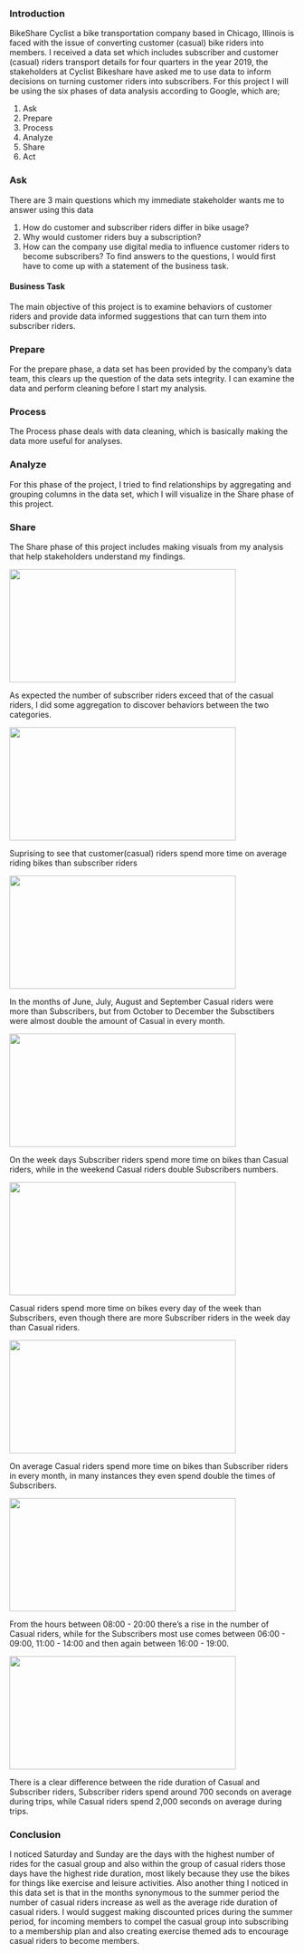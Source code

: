 ### Introduction
BikeShare Cyclist a bike transportation company based in Chicago, Illinois is faced with the issue of converting customer (casual) bike riders into members. I received a data set which includes subscriber and customer (casual) riders transport details for four quarters in the year 2019, the stakeholders at Cyclist Bikeshare have asked me to use data to inform decisions on turning customer riders into subscribers. For this project I will be using the six phases of data analysis according to Google, which are;
1. Ask
2. Prepare
3. Process
4. Analyze
5. Share
6. Act
### Ask
There are 3 main questions which my immediate stakeholder wants me to answer using this data
1. How do customer and subscriber riders differ in bike usage? 
2. Why would customer riders buy
a subscription? 
3. How can the company use digital media to influence customer riders to become
subscribers?
To find answers to the questions, I would first have to come up with a statement of the business
task.

#### Business Task
The main objective of this project is to examine behaviors of customer riders and provide data
informed suggestions that can turn them into subscriber riders.

### Prepare
For the prepare phase, a data set has been provided by the company’s data team, this clears up
the question of the data sets integrity. I can examine the data and perform cleaning before I start
my analysis.

### Process
The Process phase deals with data cleaning, which is basically making the data more useful for
analyses.

### Analyze
For this phase of the project, I tried to find relationships by aggregating and grouping columns in the data set,
which I will visualize in the Share phase of this project.

### Share
The Share phase of this project includes making visuals from my analysis that help stakeholders
understand my findings.

<img src="https://github.com/chisim30/PortfolioProject/blob/main/bikeshare_analysis/Images/count.png" width="400" height="200">

As expected the number of subscriber riders exceed that of the casual riders, I did some aggregation
to discover behaviors between the two categories.

<img src="https://github.com/chisim30/PortfolioProject/blob/main/bikeshare_analysis/Images/tripduration1.png" width="400" height="200">

Suprising to see that customer(casual) riders spend more time on average riding bikes than subscriber
riders

<img src="https://github.com/chisim30/PortfolioProject/blob/main/bikeshare_analysis/Images/month1.png" width="400" height="200">

In the months of June, July, August and September Casual riders were more than Subscribers,
but from October to December the Subsctibers were almost double the amount of Casual in every
month.

<img src="https://github.com/chisim30/PortfolioProject/blob/main/bikeshare_analysis/Images/dow1.png" width="400" height="200">

On the week days Subscriber riders spend more time on bikes than Casual riders, while in the
weekend Casual riders double Subscribers numbers.

<img src="https://github.com/chisim30/PortfolioProject/blob/main/bikeshare_analysis/Images/dow2.png" width="400" height="200">

Casual riders spend more time on bikes every day of the week than Subscribers, even though there
are more Subscriber riders in the week day than Casual riders.

<img src="https://github.com/chisim30/PortfolioProject/blob/main/bikeshare_analysis/Images/month2.png" width="400" height="200">

On average Casual riders spend more time on bikes than Subscriber riders in every month, in many
instances they even spend double the times of Subscribers.

<img src="https://github.com/chisim30/PortfolioProject/blob/main/bikeshare_analysis/Images/hour1.png" width="400" height="200">

From the hours between 08:00 - 20:00 there’s a rise in the number of Casual riders, while for the
Subscribers most use comes between 06:00 - 09:00, 11:00 - 14:00 and then again between 16:00 -
19:00.

<img src="https://github.com/chisim30/PortfolioProject/blob/main/bikeshare_analysis/Images/hour2.png" width="400" height="200">

There is a clear difference between the ride duration of Casual and Subscriber riders, Subscriber
riders spend around 700 seconds on average during trips, while Casual riders spend 2,000 seconds
on average during trips.

### Conclusion
I noticed Saturday and Sunday are the days with the highest number of rides for the casual group and also within the group of casual riders those days have the highest ride duration, most likely because they use the bikes for things like exercise and leisure activities. Also another thing I noticed in this data set is that in the months synonymous to the summer period the number of casual riders increase as well as the average ride duration of casual riders. I would suggest making discounted prices during the summer period, for incoming members to compel the casual group into subscribing to a membership plan and also creating exercise themed ads to encourage casual riders to become members.
